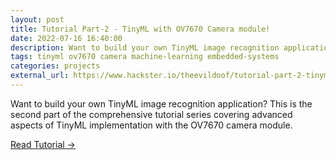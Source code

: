 ```yaml
---
layout: post
title: Tutorial Part-2 - TinyML with OV7670 Camera module!
date: 2022-07-16 16:40:00
description: Want to build your own TinyML image recognition application? This is the second part of the comprehensive tutorial series.
tags: tinyml ov7670 camera machine-learning embedded-systems
categories: projects
external_url: https://www.hackster.io/theevildoof/tutorial-part-2-tinyml-with-ov7670-camera-module-f487a7
---
```


Want to build your own TinyML image recognition application? This is the second part of the comprehensive tutorial series covering advanced aspects of TinyML implementation with the OV7670 camera module.

[Read Tutorial →](https://www.hackster.io/theevildoof/tutorial-part-2-tinyml-with-ov7670-camera-module-f487a7)
